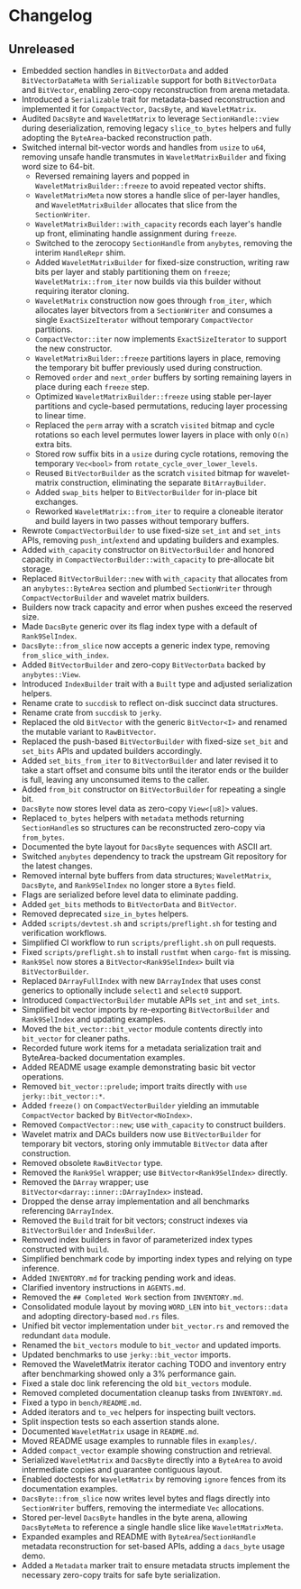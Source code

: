 # Changelog

## Unreleased
- Embedded section handles in `BitVectorData` and added `BitVectorDataMeta` with
  `Serializable` support for both `BitVectorData` and `BitVector`, enabling
  zero-copy reconstruction from arena metadata.
- Introduced a `Serializable` trait for metadata-based reconstruction and
  implemented it for `CompactVector`, `DacsByte`, and `WaveletMatrix`.
- Audited `DacsByte` and `WaveletMatrix` to leverage `SectionHandle::view`
  during deserialization, removing legacy `slice_to_bytes` helpers and fully
  adopting the `ByteArea`-backed reconstruction path.
- Switched internal bit-vector words and handles from `usize` to `u64`, removing
  unsafe handle transmutes in `WaveletMatrixBuilder` and fixing word size to
  64-bit.
  - Reversed remaining layers and popped in `WaveletMatrixBuilder::freeze`
    to avoid repeated vector shifts.
  - `WaveletMatrixMeta` now stores a handle slice of per-layer handles, and
    `WaveletMatrixBuilder` allocates that slice from the `SectionWriter`.
  - `WaveletMatrixBuilder::with_capacity` records each layer's handle up front,
    eliminating handle assignment during `freeze`.
  - Switched to the zerocopy `SectionHandle` from `anybytes`, removing the
    interim `HandleRepr` shim.
  - Added `WaveletMatrixBuilder` for fixed-size construction, writing raw bits per
    layer and stably partitioning them on `freeze`; `WaveletMatrix::from_iter`
    now builds via this builder without requiring iterator cloning.
  - `WaveletMatrix` construction now goes through `from_iter`, which allocates
    layer bitvectors from a `SectionWriter` and consumes a single
    `ExactSizeIterator` without temporary `CompactVector` partitions.
  - `CompactVector::iter` now implements `ExactSizeIterator` to support the new
    constructor.
  - `WaveletMatrixBuilder::freeze` partitions layers in place, removing the
    temporary bit buffer previously used during construction.
  - Removed `order` and `next_order` buffers by sorting remaining layers in
    place during each `freeze` step.
  - Optimized `WaveletMatrixBuilder::freeze` using stable per-layer partitions
    and cycle-based permutations, reducing layer processing to linear time.
  - Replaced the `perm` array with a scratch `visited` bitmap and cycle
    rotations so each level permutes lower layers in place with only `O(n)`
    extra bits.
  - Stored row suffix bits in a `usize` during cycle rotations, removing the
    temporary `Vec<bool>` from `rotate_cycle_over_lower_levels`.
  - Reused `BitVectorBuilder` as the scratch `visited` bitmap for
    wavelet-matrix construction, eliminating the separate `BitArrayBuilder`.
  - Added `swap_bits` helper to `BitVectorBuilder` for in-place bit exchanges.
  - Reworked `WaveletMatrix::from_iter` to require a cloneable iterator and
    build layers in two passes without temporary buffers.
- Rewrote `CompactVectorBuilder` to use fixed-size `set_int` and `set_ints`
  APIs, removing `push_int`/`extend` and updating builders and examples.
- Added `with_capacity` constructor on `BitVectorBuilder` and honored capacity in
  `CompactVectorBuilder::with_capacity` to pre-allocate bit storage.
- Replaced `BitVectorBuilder::new` with `with_capacity` that allocates from an
  `anybytes::ByteArea` section and plumbed `SectionWriter` through
  `CompactVectorBuilder` and wavelet matrix builders.
- Builders now track capacity and error when pushes exceed the reserved size.
- Made `DacsByte` generic over its flag index type with a default of `Rank9SelIndex`.
- `DacsByte::from_slice` now accepts a generic index type, removing `from_slice_with_index`.
- Added `BitVectorBuilder` and zero-copy `BitVectorData` backed by `anybytes::View`.
- Introduced `IndexBuilder` trait with a `Built` type and adjusted serialization helpers.
- Rename crate to `succdisk` to reflect on-disk succinct data structures.
- Rename crate from `succdisk` to `jerky`.
- Replaced the old `BitVector` with the generic `BitVector<I>` and renamed the
  mutable variant to `RawBitVector`.
- Replaced the push-based `BitVectorBuilder` with fixed-size `set_bit` and `set_bits` APIs and updated builders accordingly.
- Added `set_bits_from_iter` to `BitVectorBuilder` and later revised it to take a
  start offset and consume bits until the iterator ends or the builder is
  full, leaving any unconsumed items to the caller.
- Added `from_bit` constructor on `BitVectorBuilder` for repeating a single bit.
- `DacsByte` now stores level data as zero-copy `View<[u8]>` values.
- Replaced `to_bytes` helpers with `metadata` methods returning `SectionHandle`s
  so structures can be reconstructed zero-copy via `from_bytes`.
- Documented the byte layout for `DacsByte` sequences with ASCII art.
- Switched `anybytes` dependency to track the upstream Git repository for the
  latest changes.
- Removed internal byte buffers from data structures; `WaveletMatrix`,
  `DacsByte`, and `Rank9SelIndex` no longer store a `Bytes` field.
- Flags are serialized before level data to eliminate padding.
- Added `get_bits` methods to `BitVectorData` and `BitVector`.
- Removed deprecated `size_in_bytes` helpers.
- Added `scripts/devtest.sh` and `scripts/preflight.sh` for testing and
  verification workflows.
- Simplified CI workflow to run `scripts/preflight.sh` on pull requests.
- Fixed `scripts/preflight.sh` to install `rustfmt` when `cargo-fmt` is missing.
- `Rank9Sel` now stores a `BitVector<Rank9SelIndex>` built via `BitVectorBuilder`.
- Replaced `DArrayFullIndex` with new `DArrayIndex` that uses const generics
  to optionally include `select1` and `select0` support.
- Introduced `CompactVectorBuilder` mutable APIs `set_int` and `set_ints`.
- Simplified bit vector imports by re-exporting `BitVectorBuilder` and `Rank9SelIndex` and updating examples.
- Moved the `bit_vector::bit_vector` module contents directly into `bit_vector` for cleaner paths.
- Recorded future work items for a metadata serialization trait and
  ByteArea-backed documentation examples.
- Added README usage example demonstrating basic bit vector operations.
- Removed `bit_vector::prelude`; import traits directly with `use jerky::bit_vector::*`.
- Added `freeze()` on `CompactVectorBuilder` yielding an immutable `CompactVector` backed by `BitVector<NoIndex>`.
- Removed `CompactVector::new`; use `with_capacity` to construct builders.
- Wavelet matrix and DACs builders now use `BitVectorBuilder` for temporary bit
  vectors, storing only immutable `BitVector` data after construction.
- Removed obsolete `RawBitVector` type.
- Removed the `Rank9Sel` wrapper; use `BitVector<Rank9SelIndex>` directly.
- Removed the `DArray` wrapper; use `BitVector<darray::inner::DArrayIndex>` instead.
- Dropped the dense array implementation and all benchmarks referencing `DArrayIndex`.
- Removed the `Build` trait for bit vectors; construct indexes via `BitVectorBuilder` and `IndexBuilder`.
- Removed index builders in favor of parameterized index types constructed with `build`.
- Simplified benchmark code by importing index types and relying on type inference.
- Added `INVENTORY.md` for tracking pending work and ideas.
- Clarified inventory instructions in `AGENTS.md`.
- Removed the `## Completed Work` section from `INVENTORY.md`.
- Consolidated module layout by moving `WORD_LEN` into `bit_vectors::data` and
  adopting directory-based `mod.rs` files.
- Unified bit vector implementation under `bit_vector.rs` and removed the
  redundant `data` module.
- Renamed the `bit_vectors` module to `bit_vector` and updated imports.
- Updated benchmarks to use `jerky::bit_vector` imports.
- Removed the WaveletMatrix iterator caching TODO and inventory entry after
  benchmarking showed only a 3% performance gain.
- Fixed a stale doc link referencing the old `bit_vectors` module.
- Removed completed documentation cleanup tasks from `INVENTORY.md`.
- Fixed a typo in `bench/README.md`.
- Added iterators and `to_vec` helpers for inspecting built vectors.
- Split inspection tests so each assertion stands alone.
- Documented `WaveletMatrix` usage in `README.md`.
- Moved README usage examples to runnable files in `examples/`.
- Added `compact_vector` example showing construction and retrieval.
- Serialized `WaveletMatrix` and `DacsByte` directly into a `ByteArea` to
  avoid intermediate copies and guarantee contiguous layout.
- Enabled doctests for `WaveletMatrix` by removing `ignore` fences from its
  documentation examples.
- `DacsByte::from_slice` now writes level bytes and flags directly into
  `SectionWriter` buffers, removing the intermediate `Vec` allocations.
- Stored per-level `DacsByte` handles in the byte arena, allowing
  `DacsByteMeta` to reference a single handle slice like `WaveletMatrixMeta`.
- Expanded examples and README with `ByteArea`/`SectionHandle` metadata
  reconstruction for set-based APIs, adding a `dacs_byte` usage demo.
- Added a `Metadata` marker trait to ensure metadata structs implement the
  necessary zero-copy traits for safe byte serialization.
